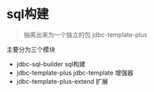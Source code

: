 #  sql构建

> 抽离出来为一个独立的包
jdbc-template-plus


主要分为三个模块
- jdbc-sql-builder  sql构建
- jdbc-template-plus  jdbc-template 增强器
- jdbc-template-plus-extend  扩展